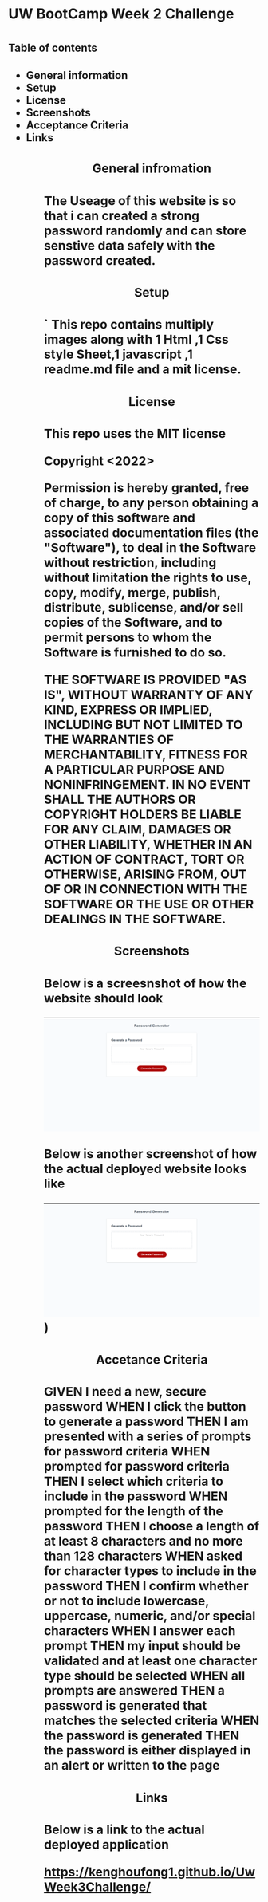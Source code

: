 <h1>UW BootCamp Week 2 Challenge<h1> 

<h2>Table of contents<h2>

<ul>
    <li>General information
    <li>Setup 
    <li>License
    <li>Screenshots
    <li>Acceptance Criteria
    <li>Links
<ul>

<h3><p align="center">General infromation<h3>
    The Useage of this website is so that i can created a strong password randomly and can store senstive data safely with the password created.
    </p>

<h3><p align="center">Setup<h3>`
    This repo contains multiply images along with 1 Html ,1 Css style Sheet,1 javascript ,1 readme.md file and a mit license. 
    
<h3><p align="center">License<h3>
This repo uses the MIT license 

Copyright <2022> <MIT HOLDER>

Permission is hereby granted, free of charge, to any person obtaining a copy of this
software and associated documentation files (the "Software"), to deal in the Software
without restriction, including without limitation the rights to use, copy, modify,
merge, publish, distribute, sublicense, and/or sell copies of the Software, and to
permit persons to whom the Software is furnished to do so.

THE SOFTWARE IS PROVIDED "AS IS", WITHOUT WARRANTY OF ANY KIND, EXPRESS OR IMPLIED,
INCLUDING BUT NOT LIMITED TO THE WARRANTIES OF MERCHANTABILITY, FITNESS FOR A
PARTICULAR PURPOSE AND NONINFRINGEMENT. IN NO EVENT SHALL THE AUTHORS OR COPYRIGHT
HOLDERS BE LIABLE FOR ANY CLAIM, DAMAGES OR OTHER LIABILITY, WHETHER IN AN ACTION
OF CONTRACT, TORT OR OTHERWISE, ARISING FROM, OUT OF OR IN CONNECTION WITH THE
SOFTWARE OR THE USE OR OTHER DEALINGS IN THE SOFTWARE.

<h3><p align="center">Screenshots<h3>
Below is a screesnshot of how the website should look

![My Image](assets\weekc.PNG)

Below is another screenshot of how the actual deployed website looks like

![My Image](assets\weekc.PNG))

<h3><p align="center">Accetance Criteria<h3>
GIVEN I need a new, secure password
WHEN I click the button to generate a password
THEN I am presented with a series of prompts for password criteria
WHEN prompted for password criteria
THEN I select which criteria to include in the password
WHEN prompted for the length of the password
THEN I choose a length of at least 8 characters and no more than 128 characters
WHEN asked for character types to include in the password
THEN I confirm whether or not to include lowercase, uppercase, numeric, and/or special characters
WHEN I answer each prompt
THEN my input should be validated and at least one character type should be selected
WHEN all prompts are answered
THEN a password is generated that matches the selected criteria
WHEN the password is generated
THEN the password is either displayed in an alert or written to the page
</p>

<h3><p align="center">Links<h3>
Below is a link to the actual deployed application
 
 https://kenghoufong1.github.io/UwWeek3Challenge/